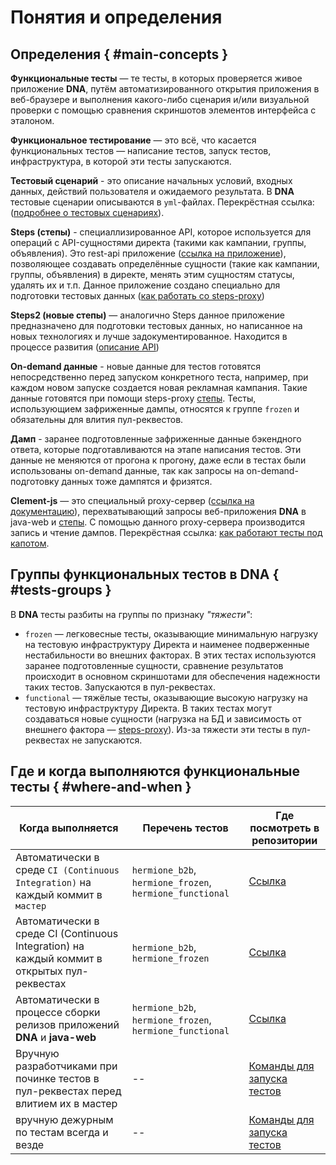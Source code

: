 # Понятия и определения

## Определения { #main-concepts }

**Функциональные тесты** — те тесты, в которых проверяется живое приложение **DNA**, путём автоматизированного открытия приложения в веб-браузере и выполнения какого-либо сценария и/или визуальной проверки с помощью сравнения скриншотов элементов интерфейса с эталоном.

**Функциональное тестирование** — это всё, что касается функциональных тестов — написание тестов, запуск тестов, инфраструктура, в которой эти тесты запускаются.

**Тестовый сценарий** - это описание начальных условий, входных данных, действий пользователя и ожидаемого результата. В **DNA** тестовые сценарии описываются в `yml`-файлах. Перекрёстная ссылка: ([подробнее о тестовых сценариях](tests-yml.md)).

**Steps (степы)** - специаллизированное API, которое используется для операций с API-сущностями директа (такими как кампании, группы, объявления). Это rest-api приложение ([ссылка на приложение](https://deploy.yandex-team.ru/stage/direct-apisteps-proxy)), позволяющее создавать определённые сущности (такие как кампании, группы, объявления) в директе, менять этим сущностям статусы, удалять их и т.п. Данное приложение создано специально для подготовки тестовых данных ([как работать со steps-proxy](tests-write.md#on-demand)) 

**Steps2 (новые степы)** — аналогично Steps данное приложение предназначено для подготовки тестовых данных, но написанное на новых технологиях и лучше задокументированное. Находится в процессе развития ([описание API](https://test-direct.yandex.ru/test-steps/docs/swagger-ui.html))

**On-demand данные** - новые данные для тестов готовятся непосредственно перед запуском конкретного теста, например, при каждом новом запуске создается новая рекламная кампания. Такие данные готовятся при помощи steps-proxy [степы](tests-write.md#on-demand). Тесты, использующием зафриженные дампы, относятся к группе `frozen` и обязательны для влития пул-реквестов.

**Дамп** - заранее подготовленные зафриженные данные бэкендного ответа, которые подготавливаются на этапе написания тестов. Эти данные не меняются от прогона к прогону, даже если в тестах были использованы on-demand данные, так как запросы на on-demand-подготовку данных тоже дампятся и фризятся.

**Clement-js** — это специальный proxy-сервер ([ссылка на документацию](https://a.yandex-team.ru/arc/trunk/arcadia/frontend/projects/infratest/packages/clement)), перехватывающий запросы веб-приложения **DNA** в java-web и [степы](tests-write.md#on-demand). С помощью данного proxy-сервера производится запись и чтение дампов. Перекрёстная ссылка: [как работают тесты под капотом](tests-under-the-hood.md).

## Группы функциональных тестов в DNA { #tests-groups }

В **DNA** тесты разбиты на группы по признаку _"тяжести"_:

- `frozen` — легковесные тесты, оказывающие минимальную нагрузку на тестовую инфраструктуру Директа и наименее подверженные нестабильности во внешних факторах. В этих тестах используются заранее подготовленные сущности, сравнение результатов происходит в основном скриншотами для обеспечения надежности таких тестов. Запускаются в пул-реквестах.
- `functional` — тяжёлые тесты, оказывающие высокую нагрузку на тестовую инфраструктуру Директа.
В таких тестах могут создаваться новые сущности (нагрузка на БД и зависимость от внешнего фактора — [steps-proxy](tests-write.md#steps-proxy)). Из-за тяжести эти тесты в пул-реквестах не запускаются.

## Где и когда выполняются функциональные тесты { #where-and-when }

Когда выполняется | Перечень тестов | Где посмотреть в репозитории
--- | --- | ---
Автоматически в среде `CI (Continuous Integration)` на каждый коммит в `мастер` | `hermione_b2b`, `hermione_frozen`, `hermione_functional` | [Ссылка](https://github.yandex-team.ru/direct/dna/blob/master/.trendbox.yml#L205-L213)
Aвтоматически в среде CI (Continuous Integration) на каждый коммит в открытых пул-реквестах | `hermione_b2b`, `hermione_frozen` | [Ссылка](https://github.yandex-team.ru/direct/dna/blob/master/.trendbox.yml#L190-L202)
Aвтоматически в процессе сборки релизов приложений **DNA** и **java-web** | `hermione_b2b`, `hermione_frozen`, `hermione_functional` | [Ссылка](https://a.yandex-team.ru/arc/trunk/arcadia/direct/infra/direct-utils/dna-utils/bin/dna-utils#L35)
Вручную разработчиками при починке тестов в пул-реквестах перед влитием их в мастер | -- | [Команды для запуска тестов](tests-run.md)
вручную дежурным по тестам всегда и везде | -- | [Команды для запуска тестов](tests-run.md)
